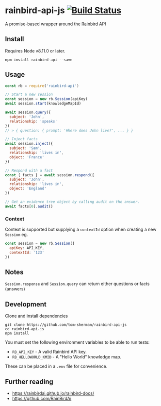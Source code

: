 # rainbird-api-js [![Build Status](https://travis-ci.org/tom-sherman/rainbird-api-js.svg?branch=master)](https://travis-ci.org/tom-sherman/rainbird-api-js)
A promise-based wrapper around the [Rainbird](https://rainbird.ai/) API

## Install
Requires Node v8.11.0 or later.

```
npm install rainbird-api --save
```

## Usage
```javascript
const rb = require('rainbird-api')

// Start a new session
const session = new rb.Session(apiKey)
await session.start(knowledgeMapId)

await session.query({
  subject: 'John',
  relationship: 'speaks'
})
// > { question: { prompt: 'Where does John live?', ... } }

// Inject facts
await session.inject({
  subject: 'Sam',
  relationship: 'lives in',
  object: 'France'
})

// Respond with a fact
const { facts } = await session.respond({
  subject: 'John',
  relationship: 'lives in',
  object: 'England'
})

// Get an evidence tree object by calling audit on the answer.
await facts[0].audit()
```

### Context

Context is supported but supplying a `contextId` option when creating a new `Session` eg.

```javascript
const session = new rb.Session({
  apiKey: API_KEY,
  contextId: '123'
})
```

## Notes
`Session.response` and `Session.query` can return either questions or facts (answers)


## Development

Clone and install dependencies

```
git clone https://github.com/tom-sherman/rainbird-api-js
cd rainbird-api-js
npm install
```

You must set the following environment variables to be able to run tests:
* `RB_API_KEY` - A valid Rainbird API key.
* `RB_HELLOWORLD_KMID` - A "Hello World" knowledge map.

These can be placed in a `.env` file for convenience.

## Further reading

* https://rainbirdai.github.io/rainbird-docs/
* https://github.com/RainBirdAi
